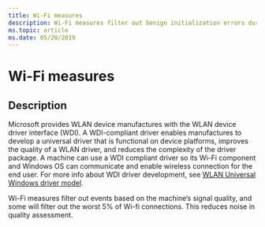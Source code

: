 ```yaml
---
title: Wi-Fi measures
description: Wi-Fi measures filter out benign initialization errors during Bluetooth driver flighting
ms.topic: article
ms.date: 05/20/2019
---
```


# Wi-Fi measures

## Description

Microsoft provides WLAN device manufactures with the WLAN device driver interface (WDI). A WDI-compliant driver enables manufactures to develop a universal driver that is functional on device platforms, improves the quality of a WLAN driver, and reduces the complexity of the driver package. A machine can use a WDI compliant driver so its Wi-Fi component and Windows OS can communicate and enable wireless connection for the end user. For more info about WDI driver development, see [WLAN Universal Windows driver model](/windows-hardware/drivers/network/wdi-miniport-driver-design-guide).

Wi-Fi measures filter out events based on the machine’s signal quality, and some will filter out the worst 5% of Wi-fi connections. This reduces noise in quality assessment.